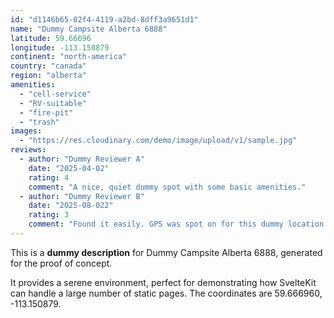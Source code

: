 ```yaml
---
id: "d1146b65-02f4-4119-a2bd-8dff3a9651d1"
name: "Dummy Campsite Alberta 6888"
latitude: 59.66696
longitude: -113.150879
continent: "north-america"
country: "canada"
region: "alberta"
amenities:
  - "cell-service"
  - "RV-suitable"
  - "fire-pit"
  - "trash"
images:
  - "https://res.cloudinary.com/demo/image/upload/v1/sample.jpg"
reviews:
  - author: "Dummy Reviewer A"
    date: "2025-04-02"
    rating: 4
    comment: "A nice, quiet dummy spot with some basic amenities."
  - author: "Dummy Reviewer B"
    date: "2025-08-022"
    rating: 3
    comment: "Found it easily. GPS was spot on for this dummy location."
---
```


This is a **dummy description** for Dummy Campsite Alberta 6888, generated for the proof of concept.

It provides a serene environment, perfect for demonstrating how SvelteKit can handle a large number of static pages. The coordinates are 59.666960, -113.150879.
